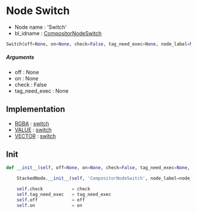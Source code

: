 # Node Switch

- Node name : 'Switch'
- bl_idname : [CompositorNodeSwitch](https://docs.blender.org/api/current/bpy.types.CompositorNodeSwitch.html)


``` python
Switch(off=None, on=None, check=False, tag_need_exec=None, node_label=None, node_color=None)
```
##### Arguments

- off : None
- on : None
- check : False
- tag_need_exec : None

## Implementation

- [RGBA](/docs/Compositor/socket_RGBA.md) : [switch](/docs/Compositor/socket_RGBA.md#switch)
- [VALUE](/docs/Compositor/socket_VALUE.md) : [switch](/docs/Compositor/socket_VALUE.md#switch)
- [VECTOR](/docs/Compositor/socket_VECTOR.md) : [switch](/docs/Compositor/socket_VECTOR.md#switch)

## Init

``` python
def __init__(self, off=None, on=None, check=False, tag_need_exec=None, node_label=None, node_color=None):

    StackedNode.__init__(self, 'CompositorNodeSwitch', node_label=node_label, node_color=node_color)

    self.check           = check
    self.tag_need_exec   = tag_need_exec
    self.off             = off
    self.on              = on
```
